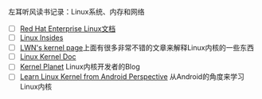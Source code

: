 左耳听风读书记录：Linux系统、内存和网络

- [ ] [Red Hat Enterprise Linux文档](https://access.redhat.com/documentation/en-us/red_hat_enterprise_linux/7/)
- [ ] [Linux Insides](https://0xax.gitbooks.io/linux-insides/content/index.html)
- [ ] [LWN's kernel page](http://lwn.net/Kernel/Index/)上面有很多非常不错的文章来解释Linux内核的一些东西
- [ ] [Linux Kernel Doc](https://www.kernel.org/doc/)
- [ ] [Kernel Planet](http://planet.kernel.org/) Linux内核开发者的Blog
- [ ] [Learn Linux Kernel from Android Perspective](http://learnlinuxconcepts.blogspot.com/2014/10/this-blog-is-to-help-those-students-and.html) 从Android的角度来学习Linux内核